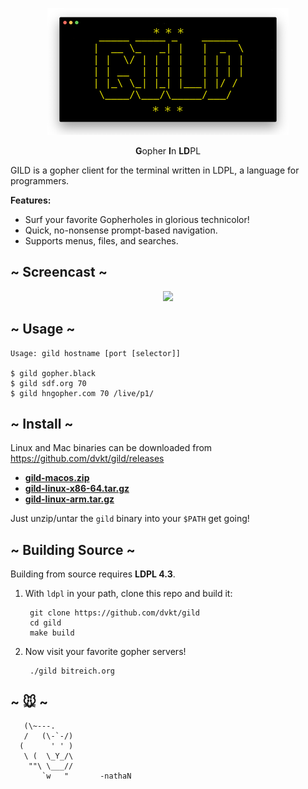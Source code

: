 <p align="center"><img src="gild.png"/></p>

<p align="center">
    <b>G</b>opher <b>I</b>n <b>LD</b>PL
</p>

GILD is a gopher client for the terminal written in LDPL, a language for programmers.

**Features:**

- Surf your favorite Gopherholes in glorious technicolor!
- Quick, no-nonsense prompt-based navigation.
- Supports menus, files, and searches.

## ~ Screencast ~

<p align="center">
<a href="https://asciinema.org/a/p0Ywy6fQBXRZm7sQU4OC5HeJK" target="_blank"><img src="https://asciinema.org/a/p0Ywy6fQBXRZm7sQU4OC5HeJK.svg" /></a>
</p>

## ~ Usage ~

    Usage: gild hostname [port [selector]]

    $ gild gopher.black
    $ gild sdf.org 70
    $ gild hngopher.com 70 /live/p1/

## ~ Install ~

Linux and Mac binaries can be downloaded from https://github.com/dvkt/gild/releases

- **[gild-macos.zip](https://github.com/dvkt/gild/releases/download/v0.2.0/gild-macos.zip)**
- **[gild-linux-x86-64.tar.gz](https://github.com/dvkt/gild/releases/download/v0.2.0/gild-linux-x86-64.tar.gz)**
- **[gild-linux-arm.tar.gz](https://github.com/dvkt/gild/releases/download/v0.2.0/gild-linux-arm.tar.gz)**

Just unzip/untar the `gild` binary into your `$PATH` get going!

## ~ Building Source ~

Building from source requires **LDPL 4.3**.

1. With `ldpl` in your path, clone this repo and build it:

        git clone https://github.com/dvkt/gild
        cd gild
        make build

3. Now visit your favorite gopher servers!

        ./gild bitreich.org


## ~ 🐭 ~

       (\~---.
       /   (\-`-/)
      (      ' ' )
       \ (  \_Y_/\
        ""\ \___//
           `w   "       -nathaN
